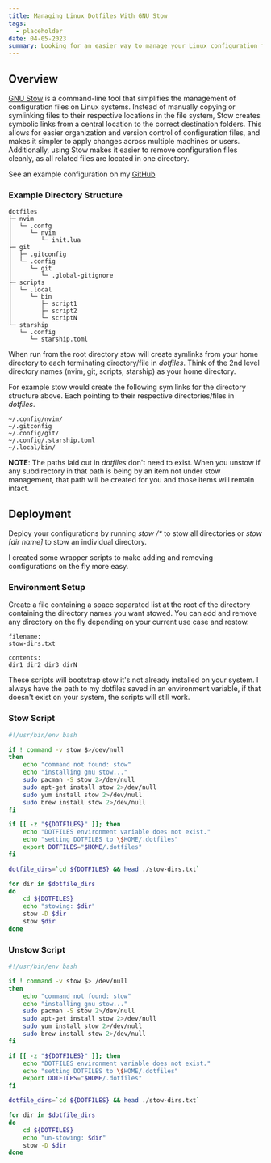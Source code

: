 ```yaml
---
title: Managing Linux Dotfiles With GNU Stow
tags:
  - placeholder
date: 04-05-2023
summary: Looking for an easier way to manage your Linux configuration files? Try GNU Stow, the command-line tool that simplifies organization, version control, and deployment.
---
```


## Overview
[GNU Stow](https://www.gnu.org/software/stow/) is a command-line tool that simplifies the management of configuration files on Linux systems. Instead of manually copying or symlinking files to their respective locations in the file system, Stow creates symbolic links from a central location to the correct destination folders. This allows for easier organization and version control of configuration files, and makes it simpler to apply changes across multiple machines or users. Additionally, using Stow makes it easier to remove configuration files cleanly, as all related files are located in one directory.

See an example configuration on my
[GitHub](https://github.com/austinwhite/dotfiles)

### Example Directory Structure
    dotfiles
    ├─ nvim
    │  └─ .confg
    │     └─ nvim
    │        └─ init.lua
    ├─ git
    │  ├─ .gitconfig
    │  └─ .config
    │     └─ git
    │        └─ .global-gitignore
    ├─ scripts
    │  └─ .local
    │     └─ bin
    │        ├─ script1
    │        ├─ script2
    │        └─ scriptN
    └─ starship
       └─ .config
          └─ starship.toml

When run from the root directory stow will create symlinks from your home directory to each terminating directory/file in _dotfiles_. Think of the 2nd level directory names (nvim, git, scripts, starship) as your home directory.

For example stow would create the following sym links for the directory structure above. Each pointing to their respective directories/files in _dotfiles_.

    ~/.config/nvim/
    ~/.gitconfig
    ~/.config/git/
    ~/.config/.starship.toml
    ~/.local/bin/

**NOTE**: The paths laid out in _dotfiles_ don't need to exist. When you unstow if any subdirectory in that path is being by an item not under stow management, that path will be created for you and those items will remain intact.

## Deployment
Deploy your configurations by running _stow /*_ to stow all
directories or _stow [dir name]_ to stow an individual directory.

I created some wrapper scripts to make adding and removing configurations on the fly more easy.

### Environment Setup

Create a file containing a space separated list at the root of the directory containing the directory names you want stowed. You can add and remove any directory on the fly depending on your current use case and restow.

    filename:
    stow-dirs.txt

    contents:
    dir1 dir2 dir3 dirN

These scripts will bootstrap stow it's not already installed on your system. I always have the path to my dotfiles saved in an environment variable, if that doesn't exist on your system, the scripts will still work.

### Stow Script

```bash
#!/usr/bin/env bash

if ! command -v stow $>/dev/null
then
    echo "command not found: stow"
    echo "installing gnu stow..."
    sudo pacman -S stow 2>/dev/null
    sudo apt-get install stow 2>/dev/null
    sudo yum install stow 2>/dev/null
    sudo brew install stow 2>/dev/null 
fi

if [[ -z "${DOTFILES}" ]]; then
    echo "DOTFILES environment variable does not exist."
    echo "setting DOTFILES to \$HOME/.dotfiles"
    export DOTFILES="$HOME/.dotfiles"
fi

dotfile_dirs=`cd ${DOTFILES} && head ./stow-dirs.txt` 

for dir in $dotfile_dirs
do
    cd ${DOTFILES}
    echo "stowing: $dir"
    stow -D $dir
    stow $dir
done
```

### Unstow Script

```bash
#!/usr/bin/env bash

if ! command -v stow $> /dev/null
then
    echo "command not found: stow"
    echo "installing gnu stow..."
    sudo pacman -S stow 2>/dev/null
    sudo apt-get install stow 2>/dev/null
    sudo yum install stow 2>/dev/null
    sudo brew install stow 2>/dev/null 
fi

if [[ -z "${DOTFILES}" ]]; then
    echo "DOTFILES environment variable does not exist."
    echo "setting DOTFILES to \$HOME/.dotfiles"
    export DOTFILES="$HOME/.dotfiles"
fi

dotfile_dirs=`cd ${DOTFILES} && head ./stow-dirs.txt` 

for dir in $dotfile_dirs
do
    cd ${DOTFILES}
    echo "un-stowing: $dir"
    stow -D $dir
done
```

